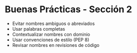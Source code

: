 # Buenas Prácticas - Sección 2

- Evitar nombres ambiguos o abreviados
- Usar palabras completas
- Contextualizar nombres con dominio
- Usar convenciones de estilo (PEP 8)
- Revisar nombres en revisiones de código

